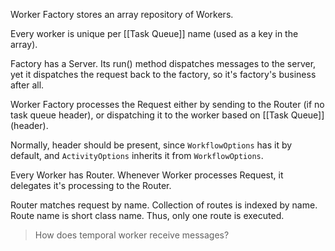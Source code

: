 Worker Factory stores an array repository of Workers.

Every worker is unique per [[Task Queue]] name (used as a key in the array).

Factory has a Server. Its run() method dispatches messages to the server, yet it dispatches the request back to the factory, so it's factory's business after all.

Worker Factory processes the Request either by sending to the Router (if no task queue header), or dispatching it to the worker based on [[Task Queue]] (header).

Normally, header should be present, since `WorkflowOptions` has it by default, and `ActivityOptions` inherits it from `WorkflowOptions`.

Every Worker has Router.  Whenever Worker processes Request, it delegates it's processing to the Router.

Router matches request by name. Collection of routes is indexed by name. Route name is short class name. Thus, only one route is executed.

> How does temporal worker receive messages?
